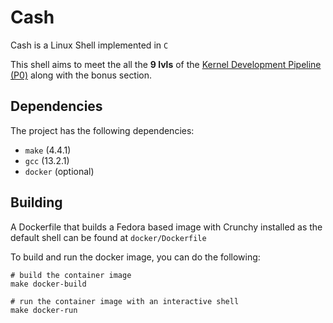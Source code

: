 # Cash 

Cash is a Linux Shell implemented in `C`

This shell aims to meet the all the **9 lvls** of the [Kernel Development Pipeline (P0)](https://kdlp.underground.software/course/fall2023/assignments/P0.md) along with the bonus section.

## Dependencies

The project has the following dependencies:
- `make` (4.4.1)
- `gcc` (13.2.1)
- `docker` (optional)

## Building

A Dockerfile that builds a Fedora based image with Crunchy installed as the default shell can be found at `docker/Dockerfile`

To build and run the docker image, you can do the following:
```
# build the container image
make docker-build

# run the container image with an interactive shell
make docker-run
```


